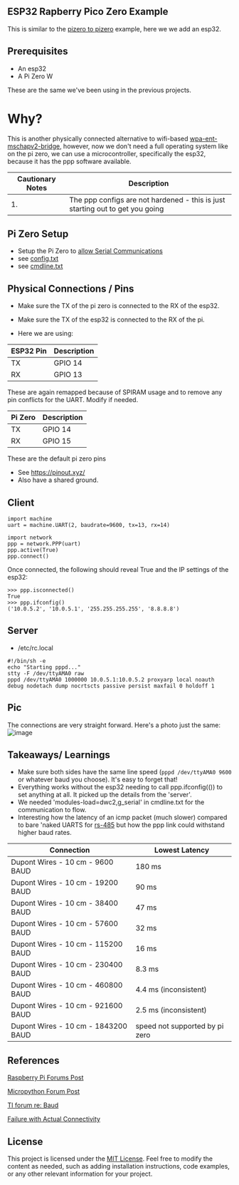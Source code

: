 ## ESP32 Rapberry Pico Zero  Example
This is similar to the  [pizero to pizero](https://github.com/jouellnyc/UART/tree/main/pizero_pizero_ppp) example, here we we add an esp32.

## Prerequisites

- An esp32
- A Pi Zero W

These are the same we've been using in the previous projects.
 

# Why? 

This is another physically connected alternative to wifi-based [wpa-ent-mschapv2-bridge](https://github.com/jouellnyc/wpa-ent-mschapv2-bridge), however, now we don't need a full operating system like on the pi zero, we can use a microcontroller, specifically the esp32, because it has the  ppp software available.


| Cautionary Notes | Description                                             |
|-----------------|---------------------------------------------------------|
| 1. | The ppp configs are not hardened - this is just starting out to get you going|

## Pi Zero Setup
- Setup the Pi Zero to [allow Serial Communications](https://learn.adafruit.com/raspberry-pi-zero-creation/enable-uart)
- see [config.txt](config.txt)
- see [cmdline.txt](cmdline.txt)

## Physical Connections / Pins 

- Make sure the TX of the pi zero is connected to the RX of the esp32. 
- Make sure the TX of the esp32  is connected to the RX of the pi. 

- Here we are using:

| ESP32 Pin | Description |
|---|---|
| TX | GPIO 14 |
| RX | GPIO 13 |

These are again remapped because of SPIRAM usage and to remove any pin conflicts for the UART. Modify if needed. 

| Pi Zero | Description |
|---|---|
| TX | GPIO 14 |
| RX | GPIO 15 |

These are the default pi zero pins

- See https://pinout.xyz/
- Also have a shared ground.


## Client 

```
import machine
uart = machine.UART(2, baudrate=9600, tx=13, rx=14)

import network
ppp = network.PPP(uart)
ppp.active(True)
ppp.connect()
```

Once connected, the following should reveal True and the IP settings of the esp32:
```
>>> ppp.isconnected()
True
>>> ppp.ifconfig()
('10.0.5.2', '10.0.5.1', '255.255.255.255', '8.8.8.8')
```


## Server

- /etc/rc.local

```
#!/bin/sh -e
echo "Starting pppd..."
stty -F /dev/ttyAMA0 raw
pppd /dev/ttyAMA0 1000000 10.0.5.1:10.0.5.2 proxyarp local noauth debug nodetach dump nocrtscts passive persist maxfail 0 holdoff 1

```


## Pic
The connections are very straight forward. Here's a photo just the same:
![image](https://github.com/jouellnyc/UART/assets/32470508/ef3294ae-32ff-4389-a5f1-02386e8969a1)

## Takeaways/ Learnings
- Make sure both sides have the same line speed (`pppd /dev/ttyAMA0 9600` or whatever baud you choose). It's easy to forget that!
- Everything works without the esp32 needing to call ppp.ifconfig(()) to set anything at all. It picked up the details from the 'server'.
- We needed 'modules-load=dwc2,g_serial' in cmdline.txt for the communication to flow.
- Interesting how the latency of an icmp packet (much slower) compared to bare 'naked UARTS  for [rs-485](https://github.com/jouellnyc/UART/blob/main/esp32_rs485/README.md) but how the ppp link could withstand higher baud rates.

| Connection | Lowest Latency  |
|------------------------|----------------|
| Dupont Wires - 10 cm - 9600 BAUD   | 180 ms |
| Dupont Wires - 10 cm - 19200 BAUD | 90  ms |
| Dupont Wires - 10 cm - 38400 BAUD | 47  ms |
| Dupont Wires - 10 cm - 57600 BAUD | 32   ms |
| Dupont Wires - 10 cm - 115200 BAUD | 16  ms |
| Dupont Wires - 10 cm - 230400 BAUD | 8.3  ms |
| Dupont Wires - 10 cm - 460800 BAUD | 4.4  ms (inconsistent) |
| Dupont Wires - 10 cm - 921600 BAUD | 2.5  ms (inconsistent) |
| Dupont Wires - 10 cm - 1843200 BAUD | speed not supported by pi zero |


## References

[Raspberry Pi Forums Post](https://forums.raspberrypi.com/viewtopic.php?p=2227171)

[Micropython Forum Post](https://github.com/orgs/micropython/discussions/14538)

[TI forum re: Baud](https://e2e.ti.com/support/microcontrollers/msp-low-power-microcontrollers-group/msp430/f/msp-low-power-microcontroller-forum/832781/ccs-msp430fr5994-what-is-the-max-uart-spi-baud-rates-using-only-dco)

[Failure with Actual Connectivity](https://github.com/orgs/micropython/discussions/15881)
 
## License
This project is licensed under the [MIT License](LICENSE).
Feel free to modify the content as needed, such as adding installation instructions, code examples, or any other relevant information for your project.
